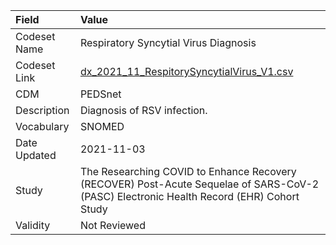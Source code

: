 |Field        |Value                                                                                                                                    |
|:------------|:----------------------------------------------------------------------------------------------------------------------------------------|
|Codeset Name |Respiratory Syncytial Virus Diagnosis                                                                                                    |
|Codeset Link |[dx_2021_11_RespitorySyncytialVirus_V1.csv](https://github.com/PEDSnet/Variable-Dictionary/blob/main/conditions/dx_2021_11_RespitorySyncytialVirus_V1.csv.csv)|
|CDM          |PEDSnet                                                                                                                                  |
|Description  |Diagnosis of RSV infection.                                                                                                              |
|Vocabulary   |SNOMED                                                                                                                                   |
|Date Updated |2021-11-03                                                                                                                               |
|Study        |The Researching COVID to Enhance Recovery (RECOVER) Post-Acute Sequelae of SARS-CoV-2 (PASC) Electronic Health Record (EHR) Cohort Study |
|Validity     |Not Reviewed                                                                                                                             |
